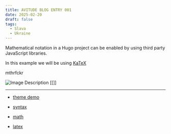 ```yaml
---
title: AVITUDE BLOG ENTRY 001
date: 2025-02-20
draft: false
tags:
  - Slava
  - Ukraine
---
```



Mathematical notation in a Hugo project can be enabled by using third party JavaScript libraries.

In this example we will be using [KaTeX](https://katex.org/) 

mthrfckr

![Image Description](/images/slava_ukraini.jpg)
[[]]

---

- [theme demo](https://simple-dark.pages.dev/categories/theme-demo/)

- [syntax](https://simple-dark.pages.dev/categories/syntax/)

- [math](https://simple-dark.pages.dev/tags/math/)

- [latex](https://simple-dark.pages.dev/tags/latex/)